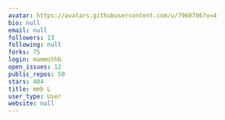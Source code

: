 ```yaml
---
avatar: https://avatars.githubusercontent.com/u/7960706?v=4
bio: null
email: null
followers: 13
following: null
forks: 75
login: mammothb
open_issues: 12
public_repos: 50
stars: 404
title: mmb L
user_type: User
website: null
---
```

